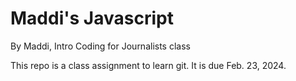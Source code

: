 # Maddi's Javascript

By Maddi, Intro Coding for Journalists class

This repo is a class assignment to learn git. It is due Feb. 23, 2024.
